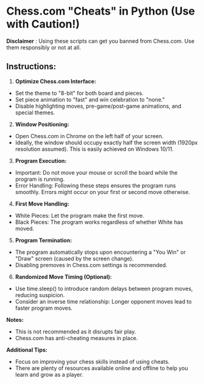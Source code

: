 # **Chess.com "Cheats" in Python (Use with Caution!)**

****Disclaimer**** : Using these scripts can get you banned from Chess.com. Use them responsibly or not at all.

## **Instructions:**

1. **Optimize Chess.com Interface:**

* Set the theme to "8-bit" for both board and pieces.
* Set piece animation to "fast" and win celebration to "none."
* Disable highlighting moves, pre-game/post-game animations, and special themes.
2. **Window Positioning:**

* Open Chess.com in Chrome on the left half of your screen.
* Ideally, the window should occupy exactly half the screen width (1920px resolution assumed). This is easily achieved on Windows 10/11.
3. **Program Execution:**

* Important: Do not move your mouse or scroll the board while the program is running.
* Error Handling: Following these steps ensures the program runs smoothly. Errors might occur on your first or second move otherwise.
4. **First Move Handling:**

* White Pieces: Let the program make the first move.
* Black Pieces: The program works regardless of whether White has moved.
5. **Program Termination:**

* The program automatically stops upon encountering a "You Win" or "Draw" screen (caused by the screen change).
* Disabling premoves in Chess.com settings is recommended.
6. **Randomized Move Timing (Optional):**

* Use time.sleep() to introduce random delays between program moves, reducing suspicion.
* Consider an inverse time relationship: Longer opponent moves lead to faster program moves.

****Notes:****

* This is not recommended as it disrupts fair play.
* Chess.com has anti-cheating measures in place.

**Additional Tips:**

* Focus on improving your chess skills instead of using cheats.
* There are plenty of resources available online and offline to help you learn and grow as a player.
